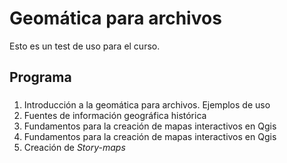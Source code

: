 # Geomática para archivos

Esto es un test de uso para el curso.

## Programa

###
 <ol>
    <li>Introducción a la geomática para archivos. Ejemplos de uso</li>
    <li>Fuentes de información geográfica histórica</li>
    <li>Fundamentos para la creación de mapas interactivos en Qgis</li>
    <li>Fundamentos para la creación de mapas interactivos en Qgis</li>
    <li>Creación de <i>Story-maps</i></li>
</ol>